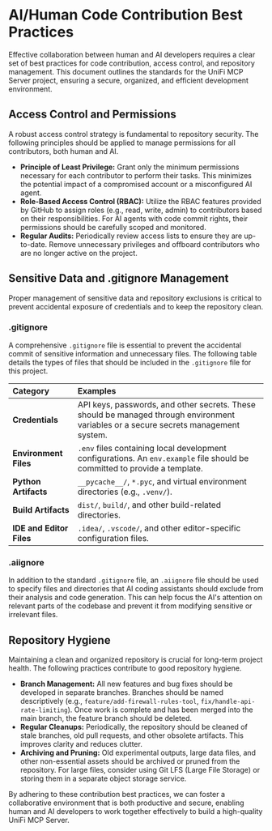 # AI/Human Code Contribution Best Practices

Effective collaboration between human and AI developers requires a clear set of best practices for code contribution, access control, and repository management. This document outlines the standards for the UniFi MCP Server project, ensuring a secure, organized, and efficient development environment.

## Access Control and Permissions

A robust access control strategy is fundamental to repository security. The following principles should be applied to manage permissions for all contributors, both human and AI.

- **Principle of Least Privilege:** Grant only the minimum permissions necessary for each contributor to perform their tasks. This minimizes the potential impact of a compromised account or a misconfigured AI agent.
- **Role-Based Access Control (RBAC):** Utilize the RBAC features provided by GitHub to assign roles (e.g., read, write, admin) to contributors based on their responsibilities. For AI agents with code commit rights, their permissions should be carefully scoped and monitored.
- **Regular Audits:** Periodically review access lists to ensure they are up-to-date. Remove unnecessary privileges and offboard contributors who are no longer active on the project.

## Sensitive Data and .gitignore Management

Proper management of sensitive data and repository exclusions is critical to prevent accidental exposure of credentials and to keep the repository clean.

### .gitignore

A comprehensive `.gitignore` file is essential to prevent the accidental commit of sensitive information and unnecessary files. The following table details the types of files that should be included in the `.gitignore` file for this project.

| Category | Examples |
| :--- | :--- |
| **Credentials** | API keys, passwords, and other secrets. These should be managed through environment variables or a secure secrets management system. |
| **Environment Files** | `.env` files containing local development configurations. An `env.example` file should be committed to provide a template. |
| **Python Artifacts** | `__pycache__/`, `*.pyc`, and virtual environment directories (e.g., `.venv/`). |
| **Build Artifacts** | `dist/`, `build/`, and other build-related directories. |
| **IDE and Editor Files** | `.idea/`, `.vscode/`, and other editor-specific configuration files. |

### .aiignore

In addition to the standard `.gitignore` file, an `.aiignore` file should be used to specify files and directories that AI coding assistants should exclude from their analysis and code generation. This can help focus the AI's attention on relevant parts of the codebase and prevent it from modifying sensitive or irrelevant files.

## Repository Hygiene

Maintaining a clean and organized repository is crucial for long-term project health. The following practices contribute to good repository hygiene.

- **Branch Management:** All new features and bug fixes should be developed in separate branches. Branches should be named descriptively (e.g., `feature/add-firewall-rules-tool`, `fix/handle-api-rate-limiting`). Once work is complete and has been merged into the main branch, the feature branch should be deleted.
- **Regular Cleanups:** Periodically, the repository should be cleaned of stale branches, old pull requests, and other obsolete artifacts. This improves clarity and reduces clutter.
- **Archiving and Pruning:** Old experimental outputs, large data files, and other non-essential assets should be archived or pruned from the repository. For large files, consider using Git LFS (Large File Storage) or storing them in a separate object storage service.

By adhering to these contribution best practices, we can foster a collaborative environment that is both productive and secure, enabling human and AI developers to work together effectively to build a high-quality UniFi MCP Server.

